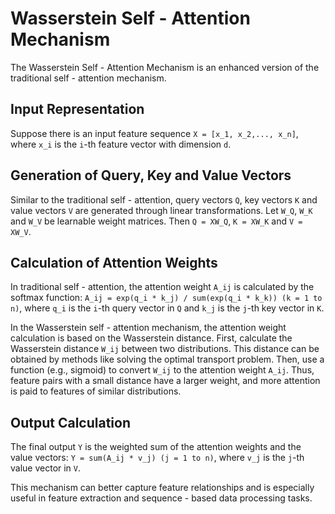 # Wasserstein Self - Attention Mechanism

The Wasserstein Self - Attention Mechanism is an enhanced version of the traditional self - attention mechanism.

## Input Representation
Suppose there is an input feature sequence `X = [x_1, x_2,..., x_n]`, where `x_i` is the `i`-th feature vector with dimension `d`.

## Generation of Query, Key and Value Vectors
Similar to the traditional self - attention, query vectors `Q`, key vectors `K` and value vectors `V` are generated through linear transformations. Let `W_Q`, `W_K` and `W_V` be learnable weight matrices. Then `Q = XW_Q`, `K = XW_K` and `V = XW_V`.

## Calculation of Attention Weights
In traditional self - attention, the attention weight `A_ij` is calculated by the softmax function: `A_ij = exp(q_i * k_j) / sum(exp(q_i * k_k)) (k = 1 to n)`, where `q_i` is the `i`-th query vector in `Q` and `k_j` is the `j`-th key vector in `K`.

In the Wasserstein self - attention mechanism, the attention weight calculation is based on the Wasserstein distance. First, calculate the Wasserstein distance `W_ij` between two distributions. This distance can be obtained by methods like solving the optimal transport problem. Then, use a function (e.g., sigmoid) to convert `W_ij` to the attention weight `A_ij`. Thus, feature pairs with a small distance have a larger weight, and more attention is paid to features of similar distributions.

## Output Calculation
The final output `Y` is the weighted sum of the attention weights and the value vectors: `Y = sum(A_ij * v_j) (j = 1 to n)`, where `v_j` is the `j`-th value vector in `V`.

This mechanism can better capture feature relationships and is especially useful in feature extraction and sequence - based data processing tasks.
